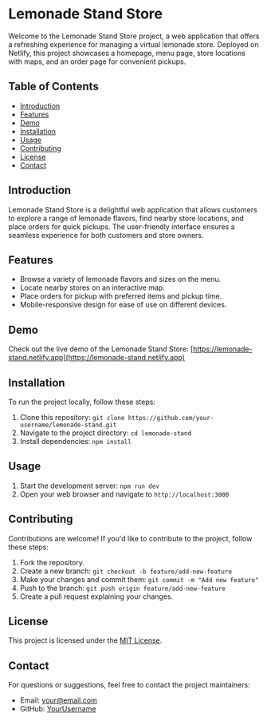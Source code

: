 # Lemonade Stand Store

Welcome to the Lemonade Stand Store project, a web application that offers a refreshing experience for managing a virtual lemonade store. Deployed on Netlify, this project showcases a homepage, menu page, store locations with maps, and an order page for convenient pickups.

## Table of Contents

- [Introduction](#introduction)
- [Features](#features)
- [Demo](#demo)
- [Installation](#installation)
- [Usage](#usage)
- [Contributing](#contributing)
- [License](#license)
- [Contact](#contact)

## Introduction

Lemonade Stand Store is a delightful web application that allows customers to explore a range of lemonade flavors, find nearby store locations, and place orders for quick pickups. The user-friendly interface ensures a seamless experience for both customers and store owners.

## Features

- Browse a variety of lemonade flavors and sizes on the menu.
- Locate nearby stores on an interactive map.
- Place orders for pickup with preferred items and pickup time.
- Mobile-responsive design for ease of use on different devices.

## Demo

Check out the live demo of the Lemonade Stand Store: [https://lemonade-stand.netlify.app](https://lemonade-stand.netlify.app)

## Installation

To run the project locally, follow these steps:

1. Clone this repository: `git clone https://github.com/your-username/lemonade-stand.git`
2. Navigate to the project directory: `cd lemonade-stand`
3. Install dependencies: `npm install`

## Usage

1. Start the development server: `npm run dev`
2. Open your web browser and navigate to `http://localhost:3000`

## Contributing

Contributions are welcome! If you'd like to contribute to the project, follow these steps:

1. Fork the repository.
2. Create a new branch: `git checkout -b feature/add-new-feature`
3. Make your changes and commit them: `git commit -m "Add new feature"`
4. Push to the branch: `git push origin feature/add-new-feature`
5. Create a pull request explaining your changes.

## License

This project is licensed under the [MIT License](LICENSE).

## Contact

For questions or suggestions, feel free to contact the project maintainers:

- Email: your@email.com
- GitHub: [YourUsername](https://github.com/your-username)
